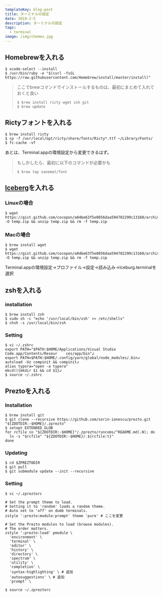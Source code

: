 ```yaml
---
templateKey: blog-post
title: ターミナルの設定
date: 2019-2-5
description: ターミナルの設定
tags:
  - terminal
image: /img/chemex.jpg
---
```


## Homebrewを入れる

```shell
$ xcode-select --install
$ /usr/bin/ruby -e "$(curl -fsSL https://raw.githubusercontent.com/Homebrew/install/master/install)"
```

> ここでbrewコマンドでインストールするものは、最初にまとめて入れておくと良い
>
> ```shell
> $ brew install ricty wget zsh git 
> $ brew update
> ```

## Rictyフォントを入れる

```shell
$ brew install ricty
$ cp -f /usr/local/opt/ricty/share/fonts/Ricty*.ttf ~/Library/Fonts/
$ fc-cache -vf
```

あとは、Terminal.appの環境設定から変更できるはず。

> もしかしたら、最初に以下のコマンドが必要かも
>
> ```shell
> $ brew tap sanemat/font
> ```

## [Iceberg](http://cocopon.github.io/iceberg.vim/)を入れる

### Linuxの場合

```shell
$ wget https://gist.github.com/cocopon/a04be63f5e0856daa594702299c13160/archive/dd2499198fd1f5e1373167769f7da28a7e1a2152.zip -O temp.zip && unzip temp.zip && rm -f temp.zip
```

### Macの場合

```shell
$ brew install wget
$ wget https://gist.github.com/cocopon/a04be63f5e0856daa594702299c13160/archive/dd2499198fd1f5e1373167769f7da28a7e1a2152.zip -O temp.zip && unzip temp.zip && rm -f temp.zip
```

Terminal.appの環境設定→プロファイル→設定→読み込み→Iceburg.terminalを選択

## zshを入れる

### installation

```shell
$ brew install zsh
$ sudo sh -c "echo '/usr/local/bin/zsh' >> /etc/shells"
$ chsh -s /usr/local/bin/zsh
```

### Setting

```shell
$ vi ~/.zshrc
export PATH="$PATH:$HOME/Applications/Visual Studio Code.app/Contents/Resour    ces/app/bin"↲
export PATH=$PATH:$HOME/.config/yarn/global/node_modules/.bin↲
autoload -Uz compinit && compinit↲
alias typora="open -a typora"
mkcd(){mkdir $1 && cd $1}↲
$ source ~/.zshrc
```

## Preztoを入れる

### Installation

```shell
$ brew install git
$ git clone --recursive https://github.com/sorin-ionescu/prezto.git "${ZDOTDIR:-$HOME}/.zprezto"
$ setopt EXTENDED_GLOB
for rcfile in "${ZDOTDIR:-$HOME}"/.zprezto/runcoms/^README.md(.N); do
  ln -s "$rcfile" "${ZDOTDIR:-$HOME}/.${rcfile:t}"
done
```

### Updating

```shell
$ cd $ZPREZTODIR
$ git pull
$ git submodule update --init --recursive
```

### Setting

```shell
$ vi ~/.zpreztorc

# Set the prompt theme to load.
# Setting it to 'random' loads a random theme.
# Auto set to 'off' on dumb terminals.
zstyle ':prezto:module:prompt' theme 'pure' # ここを変更

# Set the Prezto modules to load (browse modules).
# The order matters.
zstyle ':prezto:load' pmodule \
  'environment' \
  'terminal' \
  'editor' \
  'history' \
  'directory' \
  'spectrum' \
  'utility' \
  'completion' \
  'syntax-highlighting' \ # 追加
  'autosuggestions' \ # 追加
  'prompt' \
  
$ source ~/.zpreztorc
```